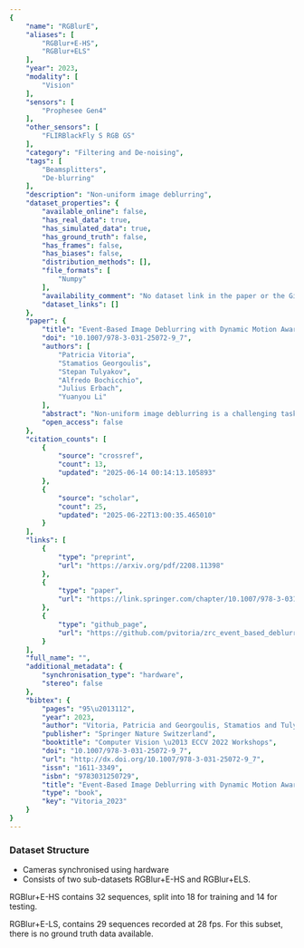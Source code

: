 ```yaml
---
{
    "name": "RGBlurE",
    "aliases": [
        "RGBlur+E-HS",
        "RGBlur+ELS"
    ],
    "year": 2023,
    "modality": [
        "Vision"
    ],
    "sensors": [
        "Prophesee Gen4"
    ],
    "other_sensors": [
        "FLIRBlackFly S RGB GS"
    ],
    "category": "Filtering and De-noising",
    "tags": [
        "Beamsplitters",
        "De-blurring"
    ],
    "description": "Non-uniform image deblurring",
    "dataset_properties": {
        "available_online": false,
        "has_real_data": true,
        "has_simulated_data": true,
        "has_ground_truth": false,
        "has_frames": false,
        "has_biases": false,
        "distribution_methods": [],
        "file_formats": [
            "Numpy"
        ],
        "availability_comment": "No dataset link in the paper or the Github repository",
        "dataset_links": []
    },
    "paper": {
        "title": "Event-Based Image Deblurring with Dynamic Motion Awareness",
        "doi": "10.1007/978-3-031-25072-9_7",
        "authors": [
            "Patricia Vitoria",
            "Stamatios Georgoulis",
            "Stepan Tulyakov",
            "Alfredo Bochicchio",
            "Julius Erbach",
            "Yuanyou Li"
        ],
        "abstract": "Non-uniform image deblurring is a challenging task due to the lack of temporal and textural information in the blurry image itself. Complementary information from auxiliary sensors such event sensors are being explored to address these limitations. The latter can record changes in a logarithmic intensity asynchronously, called events, with high temporal resolution and high dynamic range. Current event-based deblurring methods combine the blurry image with events to jointly estimate per-pixel motion and the deblur operator. In this paper, we argue that a divide-and-conquer approach is more suitable for this task. To this end, we propose to use modulated deformable convolutions, whose kernel offsets and modulation masks are dynamically estimated from events to encode the motion in the scene, while the deblur operator is learned from the combination of blurry image and corresponding events. Furthermore, we employ a coarse-to-fine multi-scale reconstruction approach to cope with the inherent sparsity of events in low contrast regions. Importantly, we introduce the first dataset containing pairs of real RGB blur images and related events during the exposure time. Our results show better overall robustness when using events, with improvements in PSNR by up to 1.57dB on synthetic data and 1.08 dB on real event data.",
        "open_access": false
    },
    "citation_counts": [
        {
            "source": "crossref",
            "count": 13,
            "updated": "2025-06-14 00:14:13.105893"
        },
        {
            "source": "scholar",
            "count": 25,
            "updated": "2025-06-22T13:00:35.465010"
        }
    ],
    "links": [
        {
            "type": "preprint",
            "url": "https://arxiv.org/pdf/2208.11398"
        },
        {
            "type": "paper",
            "url": "https://link.springer.com/chapter/10.1007/978-3-031-25072-9_7"
        },
        {
            "type": "github_page",
            "url": "https://github.com/pvitoria/zrc_event_based_deblurring"
        }
    ],
    "full_name": "",
    "additional_metadata": {
        "synchronisation_type": "hardware",
        "stereo": false
    },
    "bibtex": {
        "pages": "95\u2013112",
        "year": 2023,
        "author": "Vitoria, Patricia and Georgoulis, Stamatios and Tulyakov, Stepan and Bochicchio, Alfredo and Erbach, Julius and Li, Yuanyou",
        "publisher": "Springer Nature Switzerland",
        "booktitle": "Computer Vision \u2013 ECCV 2022 Workshops",
        "doi": "10.1007/978-3-031-25072-9_7",
        "url": "http://dx.doi.org/10.1007/978-3-031-25072-9_7",
        "issn": "1611-3349",
        "isbn": "9783031250729",
        "title": "Event-Based Image Deblurring with Dynamic Motion Awareness",
        "type": "book",
        "key": "Vitoria_2023"
    }
}
---
```


### Dataset Structure

- Cameras synchronised using hardware
- Consists of two sub-datasets RGBlur+E-HS and RGBlur+ELS.

RGBlur+E-HS contains 32 sequences, split into 18 for training and 14 for testing.

RGBlur+E-LS, contains 29 sequences recorded at 28 fps. For this subset, there is no ground truth data available.

